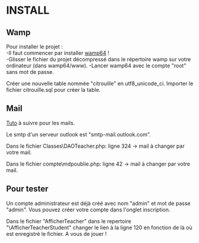 # INSTALL

## Wamp
Pour installer le projet :  
-Il faut commencer par installer [wamp64](https://www.wampserver.com/en/download-wampserver-64bits/) !  
-Glisser le fichier du projet décompressé dans le répertoire wamp sur votre ordinateur (dans wamp64/www). 
-Lancer wamp64 avec le compte "root" sans mot de passe.

Créer une nouvelle table nommée "citrouille" en utf8_unicode_ci. Importer le fichier citrouille.sql pour créer la table.

## Mail
[Tuto](https://waytolearnx.com/2020/01/comment-configurer-wampserver-pour-envoyer-un-mail-depuis-localhost-en-php.html) à suivre pour les mails.
 
Le smtp d'un serveur outlook est "smtp-mail.outlook.com".

Dans le fichier Classes\DAOTeacher.php: ligne 324 -> mail à changer par votre mail.

Dans le fichier compte\mdpoublie.php: ligne 42 -> mail à changer par votre mail.

## Pour tester
Un compte administrateur est déjà créé avec nom "admin" et mot de passe "admin".
Vous pouvez créer votre compte dans l'onglet inscription. 

Dans le fichier "AfficherTeacher" dans le repertoire "\AfficherTeacherStudent\" changer le lien à la ligne 120 en fonction de là où est enregistré le fichier.
A vous de jouer !
